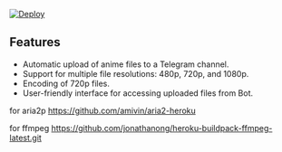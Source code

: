 [![Deploy](https://www.herokucdn.com/deploy/button.svg)](https://www.heroku.com/deploy?template=https://github.com/MatizTech/Auto-Anime-Bot)

## Features

- Automatic upload of anime files to a Telegram channel.
- Support for multiple file resolutions: 480p, 720p, and 1080p.
- Encoding of 720p files.
- User-friendly interface for accessing uploaded files from Bot.


for aria2p
https://github.com/amivin/aria2-heroku

for ffmpeg 
https://github.com/jonathanong/heroku-buildpack-ffmpeg-latest.git